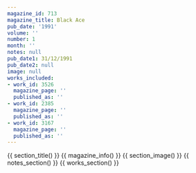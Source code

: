 ```yaml
---
magazine_id: 713
magazine_title: Black Ace
pub_date: '1991'
volume: ''
number: 1
month: ''
notes: null
pub_date1: 31/12/1991
pub_date2: null
image: null
works_included:
- work_id: 3526
  magazine_page: ''
  published_as: ''
- work_id: 2385
  magazine_page: ''
  published_as: ''
- work_id: 3167
  magazine_page: ''
  published_as: ''
---
```


{{ section_title() }}
{{ magazine_info() }}
{{ section_image() }}
{{ notes_section() }}
{{ works_section() }}

